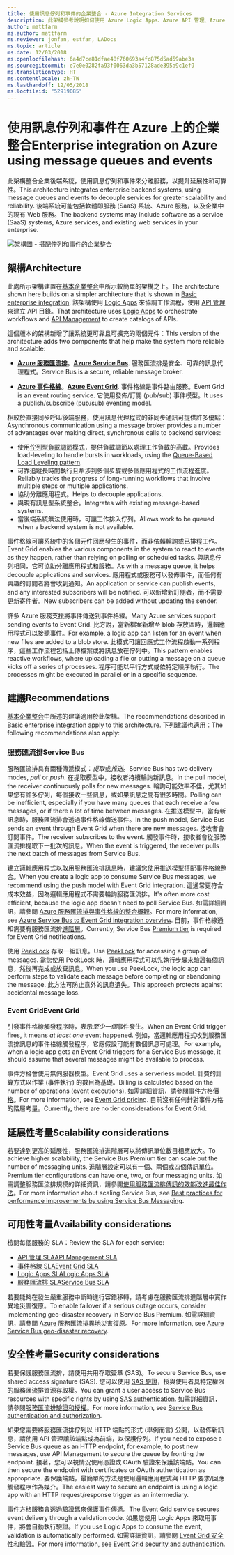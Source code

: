 ```yaml
---
title: 使用訊息佇列和事件的企業整合 - Azure Integration Services
description: 此架構參考說明如何使用 Azure Logic Apps、Azure API 管理、Azure 服務匯流排和 Azure 事件方格來實作企業整合模式
author: mattfarm
ms.author: mattfarm
ms.reviewer: jonfan, estfan, LADocs
ms.topic: article
ms.date: 12/03/2018
ms.openlocfilehash: 6a4d7ce81dfae48f760693a4fc875d5ad59abe3a
ms.sourcegitcommit: e7e0e0282fa93f0063da3b57128ade395a9c1ef9
ms.translationtype: HT
ms.contentlocale: zh-TW
ms.lasthandoff: 12/05/2018
ms.locfileid: "52919085"
---
```

# <a name="enterprise-integration-on-azure-using-message-queues-and-events"></a><span data-ttu-id="4d3d7-103">使用訊息佇列和事件在 Azure 上的企業整合</span><span class="sxs-lookup"><span data-stu-id="4d3d7-103">Enterprise integration on Azure using message queues and events</span></span>

<span data-ttu-id="4d3d7-104">此架構整合企業後端系統，使用訊息佇列和事件來分離服務，以提升延展性和可靠性。</span><span class="sxs-lookup"><span data-stu-id="4d3d7-104">This architecture integrates enterprise backend systems, using message queues and events to decouple services for greater scalability and reliability.</span></span> <span data-ttu-id="4d3d7-105">後端系統可能包括軟體即服務 (SaaS) 系統、Azure 服務，以及企業中的現有 Web 服務。</span><span class="sxs-lookup"><span data-stu-id="4d3d7-105">The backend systems may include software as a service (SaaS) systems, Azure services, and existing web services in your enterprise.</span></span>

![架構圖 - 搭配佇列和事件的企業整合](./_images/enterprise-integration-queues-events.png)

## <a name="architecture"></a><span data-ttu-id="4d3d7-107">架構</span><span class="sxs-lookup"><span data-stu-id="4d3d7-107">Architecture</span></span>

<span data-ttu-id="4d3d7-108">此處所示架構建置在[基本企業整合][basic-enterprise-integration]中所示較簡單的架構之上。</span><span class="sxs-lookup"><span data-stu-id="4d3d7-108">The architecture shown here builds on a simpler architecture that is shown in [Basic enterprise integration][basic-enterprise-integration].</span></span> <span data-ttu-id="4d3d7-109">該架構使用 [Logic Apps][logic-apps] 來協調工作流程，使用 [API 管理][apim]來建立 API 目錄。</span><span class="sxs-lookup"><span data-stu-id="4d3d7-109">That architecture uses [Logic Apps][logic-apps] to orchestrate workflows and [API Management][apim] to create catalogs of APIs.</span></span>

<span data-ttu-id="4d3d7-110">這個版本的架構新增了讓系統更可靠且可擴充的兩個元件：</span><span class="sxs-lookup"><span data-stu-id="4d3d7-110">This version of the architecture adds two components that help make the system more reliable and scalable:</span></span>

- <span data-ttu-id="4d3d7-111">**[Azure 服務匯流排][service-bus]**。</span><span class="sxs-lookup"><span data-stu-id="4d3d7-111">**[Azure Service Bus][service-bus]**.</span></span> <span data-ttu-id="4d3d7-112">服務匯流排是安全、可靠的訊息代理程式。</span><span class="sxs-lookup"><span data-stu-id="4d3d7-112">Service Bus is a secure, reliable message broker.</span></span>  

- <span data-ttu-id="4d3d7-113">**[Azure 事件格線][event-grid]**。</span><span class="sxs-lookup"><span data-stu-id="4d3d7-113">**[Azure Event Grid][event-grid]**.</span></span> <span data-ttu-id="4d3d7-114">事件格線是事件路由服務。</span><span class="sxs-lookup"><span data-stu-id="4d3d7-114">Event Grid is an event routing service.</span></span> <span data-ttu-id="4d3d7-115">它使用發佈/訂閱 (pub/sub) 事件模型。</span><span class="sxs-lookup"><span data-stu-id="4d3d7-115">It uses a publish/subscribe (pub/sub) eventing model.</span></span>

<span data-ttu-id="4d3d7-116">相較於直接同步呼叫後端服務，使用訊息代理程式的非同步通訊可提供許多優點：</span><span class="sxs-lookup"><span data-stu-id="4d3d7-116">Asynchronous communication using a message broker provides a number of advantages over making direct, synchronous calls to backend services:</span></span>

- <span data-ttu-id="4d3d7-117">使用[佇列型負載調節模式](../../patterns/queue-based-load-leveling.md)，提供負載調節以處理工作負載的高載。</span><span class="sxs-lookup"><span data-stu-id="4d3d7-117">Provides load-leveling to handle bursts in workloads, using the [Queue-Based Load Leveling pattern](../../patterns/queue-based-load-leveling.md).</span></span>
- <span data-ttu-id="4d3d7-118">可靠追蹤長時間執行且牽涉到多個步驟或多個應用程式的工作流程進度。</span><span class="sxs-lookup"><span data-stu-id="4d3d7-118">Reliably tracks the progress of long-running workflows that involve multiple steps or multiple applications.</span></span>
- <span data-ttu-id="4d3d7-119">協助分離應用程式。</span><span class="sxs-lookup"><span data-stu-id="4d3d7-119">Helps to decouple applications.</span></span>
- <span data-ttu-id="4d3d7-120">與現有訊息型系統整合。</span><span class="sxs-lookup"><span data-stu-id="4d3d7-120">Integrates with existing message-based systems.</span></span>
- <span data-ttu-id="4d3d7-121">當後端系統無法使用時，可讓工作排入佇列。</span><span class="sxs-lookup"><span data-stu-id="4d3d7-121">Allows work to be queued when a backend system is not available.</span></span>

<span data-ttu-id="4d3d7-122">事件格線可讓系統中的各個元件回應發生的事件，而非依賴輪詢或已排程工作。</span><span class="sxs-lookup"><span data-stu-id="4d3d7-122">Event Grid enables the various components in the system to react to events as they happen, rather than relying on polling or scheduled tasks.</span></span> <span data-ttu-id="4d3d7-123">與訊息佇列相同，它可協助分離應用程式和服務。</span><span class="sxs-lookup"><span data-stu-id="4d3d7-123">As with a message queue, it helps decouple applications and services.</span></span> <span data-ttu-id="4d3d7-124">應用程式或服務可以發佈事件，而任何有興趣的訂閱者將會收到通知。</span><span class="sxs-lookup"><span data-stu-id="4d3d7-124">An application or service can publish events, and any interested subscribers will be notified.</span></span> <span data-ttu-id="4d3d7-125">可以新增新訂閱者，而不需要更新寄件者。</span><span class="sxs-lookup"><span data-stu-id="4d3d7-125">New subscribers can be added without updating the sender.</span></span>

<span data-ttu-id="4d3d7-126">許多 Azure 服務支援將事件傳送到事件格線。</span><span class="sxs-lookup"><span data-stu-id="4d3d7-126">Many Azure services support sending events to Event Grid.</span></span> <span data-ttu-id="4d3d7-127">比方說，當新檔案新增至 blob 存放區時，邏輯應用程式可以接聽事件。</span><span class="sxs-lookup"><span data-stu-id="4d3d7-127">For example, a logic app can listen for an event when new files are added to a blob store.</span></span> <span data-ttu-id="4d3d7-128">此模式可讓回應式工作流程啟動一系列程序，這些工作流程包括上傳檔案或將訊息放在佇列中。</span><span class="sxs-lookup"><span data-stu-id="4d3d7-128">This pattern enables reactive workflows, where uploading a file or putting a message on a queue kicks off a series of processes.</span></span> <span data-ttu-id="4d3d7-129">程序可能以平行方式或依特定順序執行。</span><span class="sxs-lookup"><span data-stu-id="4d3d7-129">The processes might be executed in parallel or in a specific sequence.</span></span> 

## <a name="recommendations"></a><span data-ttu-id="4d3d7-130">建議</span><span class="sxs-lookup"><span data-stu-id="4d3d7-130">Recommendations</span></span>

<span data-ttu-id="4d3d7-131">[基本企業整合][basic-enterprise-integration]中所述的建議適用於此架構。</span><span class="sxs-lookup"><span data-stu-id="4d3d7-131">The recommendations described in [Basic enterprise integration][basic-enterprise-integration] apply to this architecture.</span></span> <span data-ttu-id="4d3d7-132">下列建議也適用：</span><span class="sxs-lookup"><span data-stu-id="4d3d7-132">The following recommendations also apply:</span></span>

### <a name="service-bus"></a><span data-ttu-id="4d3d7-133">服務匯流排</span><span class="sxs-lookup"><span data-stu-id="4d3d7-133">Service Bus</span></span> 

<span data-ttu-id="4d3d7-134">服務匯流排具有兩種傳遞模式：*提取*或*推送*。</span><span class="sxs-lookup"><span data-stu-id="4d3d7-134">Service Bus has two delivery modes, *pull* or *push*.</span></span> <span data-ttu-id="4d3d7-135">在提取模型中，接收者持續輪詢新訊息。</span><span class="sxs-lookup"><span data-stu-id="4d3d7-135">In the pull model, the receiver continuously polls for new messages.</span></span> <span data-ttu-id="4d3d7-136">輪詢可能效率不佳，尤其如果您有許多佇列，每個接收一些訊息，或如果訊息之間有很多時間。</span><span class="sxs-lookup"><span data-stu-id="4d3d7-136">Polling can be inefficient, especially if you have many queues that each receive a few messages, or if there a lot of time between messages.</span></span> <span data-ttu-id="4d3d7-137">在推送模型中，當有新訊息時，服務匯流排會透過事件格線傳送事件。</span><span class="sxs-lookup"><span data-stu-id="4d3d7-137">In the push model, Service Bus sends an event through Event Grid when there are new messages.</span></span> <span data-ttu-id="4d3d7-138">接收者會訂閱事件。</span><span class="sxs-lookup"><span data-stu-id="4d3d7-138">The receiver subscribes to the event.</span></span> <span data-ttu-id="4d3d7-139">觸發事件時，接收者會從服務匯流排提取下一批次的訊息。</span><span class="sxs-lookup"><span data-stu-id="4d3d7-139">When the event is triggered, the receiver pulls the next batch of messages from Service Bus.</span></span> 

<span data-ttu-id="4d3d7-140">建立邏輯應用程式以取用服務匯流排訊息時，建議您使用推送模型搭配事件格線整合。</span><span class="sxs-lookup"><span data-stu-id="4d3d7-140">When you create a logic app to consume Service Bus messages, we recommend using the push model with Event Grid integration.</span></span> <span data-ttu-id="4d3d7-141">這通常更符合成本效益，因為邏輯應用程式不需要輪詢服務匯流排。</span><span class="sxs-lookup"><span data-stu-id="4d3d7-141">It's often more cost efficient, because the logic app doesn't need to poll Service Bus.</span></span> <span data-ttu-id="4d3d7-142">如需詳細資訊，請參閱 [Azure 服務匯流排與事件格線的整合概觀](/azure/service-bus-messaging/service-bus-to-event-grid-integration-concept)。</span><span class="sxs-lookup"><span data-stu-id="4d3d7-142">For more information, see [Azure Service Bus to Event Grid integration overview](/azure/service-bus-messaging/service-bus-to-event-grid-integration-concept).</span></span> <span data-ttu-id="4d3d7-143">目前，事件格線通知需要有服務匯流排[進階層](https://azure.microsoft.com/pricing/details/service-bus/)。</span><span class="sxs-lookup"><span data-stu-id="4d3d7-143">Currently, Service Bus [Premium tier](https://azure.microsoft.com/pricing/details/service-bus/) is required for Event Grid notifications.</span></span>

<span data-ttu-id="4d3d7-144">使用 [PeekLock](/azure/service-bus-messaging/service-bus-messaging-overview#queues) 存取一組訊息。</span><span class="sxs-lookup"><span data-stu-id="4d3d7-144">Use [PeekLock](/azure/service-bus-messaging/service-bus-messaging-overview#queues) for accessing a group of messages.</span></span> <span data-ttu-id="4d3d7-145">當您使用 PeekLock 時，邏輯應用程式可以先執行步驟來驗證每個訊息，然後再完成或放棄訊息。</span><span class="sxs-lookup"><span data-stu-id="4d3d7-145">When you use PeekLock, the logic app can perform steps to validate each message before completing or abandoning the message.</span></span> <span data-ttu-id="4d3d7-146">此方法可防止意外的訊息遺失。</span><span class="sxs-lookup"><span data-stu-id="4d3d7-146">This approach protects against accidental message loss.</span></span>

### <a name="event-grid"></a><span data-ttu-id="4d3d7-147">Event Grid</span><span class="sxs-lookup"><span data-stu-id="4d3d7-147">Event Grid</span></span> 

<span data-ttu-id="4d3d7-148">引發事件格線觸發程序時，表示*至少一個*事件發生。</span><span class="sxs-lookup"><span data-stu-id="4d3d7-148">When an Event Grid trigger fires, it means *at least one* event happened.</span></span> <span data-ttu-id="4d3d7-149">例如，當邏輯應用程式收到服務匯流排訊息的事件格線觸發程序，它應假設可能有數個訊息可處理。</span><span class="sxs-lookup"><span data-stu-id="4d3d7-149">For example, when a logic app gets an Event Grid triggers for a Service Bus message, it should assume that several messages might be available to process.</span></span>

<span data-ttu-id="4d3d7-150">事件方格會使用無伺服器模型。</span><span class="sxs-lookup"><span data-stu-id="4d3d7-150">Event Grid uses a serverless model.</span></span> <span data-ttu-id="4d3d7-151">計費的計算方式以作業 (事件執行) 的數目為基礎。</span><span class="sxs-lookup"><span data-stu-id="4d3d7-151">Billing is calculated based on the number of operations (event executions).</span></span> <span data-ttu-id="4d3d7-152">如需詳細資訊，請參閱[事件方格價格](https://azure.microsoft.com/pricing/details/event-grid/)。</span><span class="sxs-lookup"><span data-stu-id="4d3d7-152">For more information, see [Event Grid pricing](https://azure.microsoft.com/pricing/details/event-grid/).</span></span> <span data-ttu-id="4d3d7-153">目前沒有任何針對事件方格的階層考量。</span><span class="sxs-lookup"><span data-stu-id="4d3d7-153">Currently, there are no tier considerations for Event Grid.</span></span>

## <a name="scalability-considerations"></a><span data-ttu-id="4d3d7-154">延展性考量</span><span class="sxs-lookup"><span data-stu-id="4d3d7-154">Scalability considerations</span></span>

<span data-ttu-id="4d3d7-155">若要達到更高的延展性，服務匯流排進階層可以將傳訊單位數目相應放大。</span><span class="sxs-lookup"><span data-stu-id="4d3d7-155">To achieve higher scalability, the Service Bus Premium tier can scale out the number of messaging units.</span></span> <span data-ttu-id="4d3d7-156">進階層設定可以有一個、兩個或四個傳訊單位。</span><span class="sxs-lookup"><span data-stu-id="4d3d7-156">Premium tier configurations can have one, two, or four messaging units.</span></span> <span data-ttu-id="4d3d7-157">如需調整服務匯流排規模的詳細資訊，請參閱[使用服務匯流排傳訊的效能改進最佳作法](/azure/service-bus-messaging/service-bus-performance-improvements)。</span><span class="sxs-lookup"><span data-stu-id="4d3d7-157">For more information about scaling Service Bus, see [Best practices for performance improvements by using Service Bus Messaging](/azure/service-bus-messaging/service-bus-performance-improvements).</span></span>

## <a name="availability-considerations"></a><span data-ttu-id="4d3d7-158">可用性考量</span><span class="sxs-lookup"><span data-stu-id="4d3d7-158">Availability considerations</span></span>

<span data-ttu-id="4d3d7-159">檢閱每個服務的 SLA：</span><span class="sxs-lookup"><span data-stu-id="4d3d7-159">Review the SLA for each service:</span></span>

- <span data-ttu-id="4d3d7-160">[API 管理 SLA][apim-sla]</span><span class="sxs-lookup"><span data-stu-id="4d3d7-160">[API Management SLA][apim-sla]</span></span>
- <span data-ttu-id="4d3d7-161">[事件格線 SLA][event-grid-sla]</span><span class="sxs-lookup"><span data-stu-id="4d3d7-161">[Event Grid SLA][event-grid-sla]</span></span>
- <span data-ttu-id="4d3d7-162">[Logic Apps SLA][logic-apps-sla]</span><span class="sxs-lookup"><span data-stu-id="4d3d7-162">[Logic Apps SLA][logic-apps-sla]</span></span>
- <span data-ttu-id="4d3d7-163">[服務匯流排 SLA][sb-sla]</span><span class="sxs-lookup"><span data-stu-id="4d3d7-163">[Service Bus SLA][sb-sla]</span></span>

<span data-ttu-id="4d3d7-164">若要能夠在發生嚴重服務中斷時進行容錯移轉，請考慮在服務匯流排進階層中實作異地災害復原。</span><span class="sxs-lookup"><span data-stu-id="4d3d7-164">To enable failover if a serious outage occurs, consider implementing geo-disaster recovery in Service Bus Premium.</span></span> <span data-ttu-id="4d3d7-165">如需詳細資訊，請參閱 [Azure 服務匯流排異地災害復原](/azure/service-bus-messaging/service-bus-geo-dr)。</span><span class="sxs-lookup"><span data-stu-id="4d3d7-165">For more information, see [Azure Service Bus geo-disaster recovery](/azure/service-bus-messaging/service-bus-geo-dr).</span></span>

## <a name="security-considerations"></a><span data-ttu-id="4d3d7-166">安全性考量</span><span class="sxs-lookup"><span data-stu-id="4d3d7-166">Security considerations</span></span>

<span data-ttu-id="4d3d7-167">若要保護服務匯流排，請使用共用存取簽章 (SAS)。</span><span class="sxs-lookup"><span data-stu-id="4d3d7-167">To secure Service Bus, use shared access signature (SAS).</span></span> <span data-ttu-id="4d3d7-168">您可以使用 [SAS 驗證](/azure/service-bus-messaging/service-bus-sas)，授與使用者具特定權限的服務匯流排資源存取權。</span><span class="sxs-lookup"><span data-stu-id="4d3d7-168">You can grant a user access to Service Bus resources with specific rights by using [SAS authentication](/azure/service-bus-messaging/service-bus-sas).</span></span> <span data-ttu-id="4d3d7-169">如需詳細資訊，請參閱[服務匯流排驗證和授權](/azure/service-bus-messaging/service-bus-authentication-and-authorization)。</span><span class="sxs-lookup"><span data-stu-id="4d3d7-169">For more information, see [Service Bus authentication and authorization](/azure/service-bus-messaging/service-bus-authentication-and-authorization).</span></span>

<span data-ttu-id="4d3d7-170">如果您需要將服務匯流排佇列以 HTTP 端點的形式 (舉例而言) 公開，以發佈新訊息，請使用 API 管理讓該端點成為前端，以保護佇列。</span><span class="sxs-lookup"><span data-stu-id="4d3d7-170">If you need to expose a Service Bus queue as an HTTP endpoint, for example, to post new messages, use API Management to secure the queue by fronting the endpoint.</span></span> <span data-ttu-id="4d3d7-171">接著，您可以視情況使用憑證或 OAuth 驗證來保護該端點。</span><span class="sxs-lookup"><span data-stu-id="4d3d7-171">You can then secure the endpoint with certificates or OAuth authentication as appropriate.</span></span> <span data-ttu-id="4d3d7-172">要保護端點，最簡單的方法是使用邏輯應用程式與 HTTP 要求/回應觸發程序作為媒介。</span><span class="sxs-lookup"><span data-stu-id="4d3d7-172">The easiest way to secure an endpoint is using a logic app with an HTTP request/response trigger as an intermediary.</span></span>

<span data-ttu-id="4d3d7-173">事件方格服務會透過驗證碼來保護事件傳遞。</span><span class="sxs-lookup"><span data-stu-id="4d3d7-173">The Event Grid service secures event delivery through a validation code.</span></span> <span data-ttu-id="4d3d7-174">如果您使用 Logic Apps 來取用事件，將會自動執行驗證。</span><span class="sxs-lookup"><span data-stu-id="4d3d7-174">If you use Logic Apps to consume the event, validation is automatically performed.</span></span> <span data-ttu-id="4d3d7-175">如需詳細資訊，請參閱 [Event Grid 安全性和驗證](/azure/event-grid/security-authentication)。</span><span class="sxs-lookup"><span data-stu-id="4d3d7-175">For more information, see [Event Grid security and authentication](/azure/event-grid/security-authentication).</span></span>


[apim]: /azure/api-management
[apim-sla]: https://azure.microsoft.com/support/legal/sla/api-management/
[event-grid]: /azure/event-grid/
[event-grid-sla]: https://azure.microsoft.com/support/legal/sla/event-grid
[logic-apps]: /azure/logic-apps/logic-apps-overview
[logic-apps-sla]: https://azure.microsoft.com/support/legal/sla/logic-apps
[sb-sla]: https://azure.microsoft.com/support/legal/sla/service-bus/
[service-bus]: /azure/service-bus-messaging/
[basic-enterprise-integration]: ./basic-enterprise-integration.md